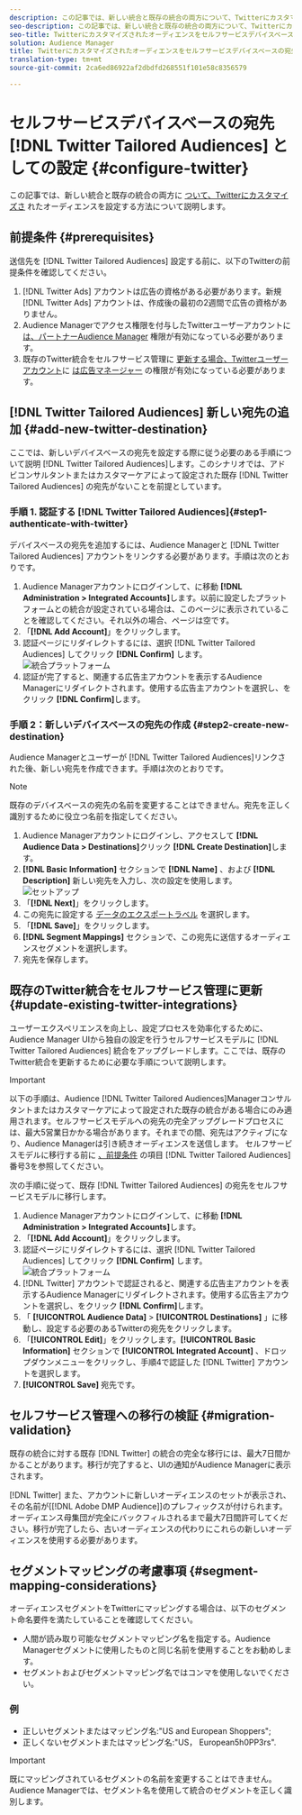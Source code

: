 ```yaml
---
description: この記事では、新しい統合と既存の統合の両方について、Twitterにカスタマイズされたオーディエンスを設定する方法について説明します。
seo-description: この記事では、新しい統合と既存の統合の両方について、Twitterにカスタマイズされたオーディエンスを設定する方法について説明します。
seo-title: Twitterにカスタマイズされたオーディエンスをセルフサービスデバイスベースの宛先として設定する
solution: Audience Manager
title: Twitterにカスタマイズされたオーディエンスをセルフサービスデバイスベースの宛先として設定する
translation-type: tm+mt
source-git-commit: 2ca6ed86922af2dbdfd268551f101e58c8356579

---
```



# セルフサービスデバイスベースの宛先 [!DNL Twitter Tailored Audiences] としての設定 {#configure-twitter}

この記事では、新しい統合と既存の統合の両方に [ついて、Twitterにカスタマイズさ](https://business.twitter.com/en/targeting/tailored-audiences.html) れたオーディエンスを設定する方法について説明します。

## 前提条件 {#prerequisites}

送信先を [!DNL Twitter Tailored Audiences] 設定する前に、以下のTwitterの前提条件を確認してください。

1. [!DNL Twitter Ads] アカウントは広告の資格がある必要があります。新規 [!DNL Twitter Ads] アカウントは、作成後の最初の2週間で広告の資格がありません。
2. Audience Managerでアクセス権限を付与したTwitterユーザーアカウントに [は、パートナーAudience Manager](https://business.twitter.com/en/help/troubleshooting/multi-user-login-faq.html#accesslevels) 権限が有効になっている必要があります。
3. 既存のTwitter統合をセルフサービス管理に [更新する場合、Twitterユーザーアカウント](#update-existing-twitter-integrations)に [は広告マネージャー](https://business.twitter.com/en/help/troubleshooting/multi-user-login-faq.html#accesslevels) の権限が有効になっている必要があります。

## [!DNL Twitter Tailored Audiences] 新しい宛先の追加 {#add-new-twitter-destination}

ここでは、新しいデバイスベースの宛先を設定する際に従う必要のある手順について説明 [!DNL Twitter Tailored Audiences]します。このシナリオでは、アドビコンサルタントまたはカスタマーケアによって設定された既存 [!DNL Twitter Tailored Audiences] の宛先がないことを前提としています。

### 手順 1. 認証する [!DNL Twitter Tailored Audiences]{#step1-authenticate-with-twitter}

デバイスベースの宛先を追加するには、Audience Managerと [!DNL Twitter Tailored Audiences] アカウントをリンクする必要があります。手順は次のとおりです。

1. Audience Managerアカウントにログインして、に移動 **[!DNL Administration > Integrated Accounts]**&#x200B;します。以前に設定したプラットフォームとの統合が設定されている場合は、このページに表示されていることを確認してください。それ以外の場合、ページは空です。
2. 「**[!DNL Add Account]**」をクリックします。
3. 認証ページにリダイレクトするには、選択 [!DNL Twitter Tailored Audiences] してクリック **[!DNL Confirm]** します。![統合プラットフォーム](assets/dbd-integrated-platforms.png)
4. 認証が完了すると、関連する広告主アカウントを表示するAudience Managerにリダイレクトされます。使用する広告主アカウントを選択し、をクリック **[!DNL Confirm]**&#x200B;します。

### 手順 2：新しいデバイスベースの宛先の作成 {#step2-create-new-destination}

Audience Managerとユーザーが [!DNL Twitter Tailored Audiences]リンクされた後、新しい宛先を作成できます。手順は次のとおりです。

>[!NOTE]
>
>既存のデバイスベースの宛先の名前を変更することはできません。宛先を正しく識別するために役立つ名前を指定してください。

1. Audience Managerアカウントにログインし、アクセスして **[!DNL Audience Data > Destinations]**&#x200B;クリック **[!DNL Create Destination]**&#x200B;します。
2. **[!DNL Basic Information]** セクションで **[!DNL Name]** 、および **[!DNL Description]** 新しい宛先を入力し、次の設定を使用します。 ![セットアップ](assets/dbd-new-basic.png)
3. 「**[!DNL Next]**」をクリックします。
4. この宛先に設定する [データのエクスポートラベル](/help/using/features/data-export-controls.md#controls-labels) を選択します。
5. 「**[!DNL Save]**」をクリックします。
6. **[!DNL Segment Mappings]** セクションで、この宛先に送信するオーディエンスセグメントを選択します。
7. 宛先を保存します。

## 既存のTwitter統合をセルフサービス管理に更新 {#update-existing-twitter-integrations}

ユーザーエクスペリエンスを向上し、設定プロセスを効率化するために、Audience Manager UIから独自の設定を行うセルフサービスモデルに [!DNL Twitter Tailored Audiences] 統合をアップグレードします。ここでは、既存のTwitter統合を更新するために必要な手順について説明します。

>[!IMPORTANT]
>
>以下の手順は、Audience [!DNL Twitter Tailored Audiences]Managerコンサルタントまたはカスタマーケアによって設定された既存の統合がある場合にのみ適用されます。セルフサービスモデルへの宛先の完全アップグレードプロセスには、最大5営業日かかる場合があります。それまでの間、宛先はアクティブになり、Audience Managerは引き続きオーディエンスを送信します。
> セルフサービスモデルに移行する前に [、前提条件](#prerequisites) の項目 [!DNL Twitter Tailored Audiences] 番号3を参照してください。

次の手順に従って、既存 [!DNL Twitter Tailored Audiences] の宛先をセルフサービスモデルに移行します。

1. Audience Managerアカウントにログインして、に移動 **[!DNL Administration > Integrated Accounts]**&#x200B;します。
1. 「**[!DNL Add Account]**」をクリックします。
1. 認証ページにリダイレクトするには、選択 [!DNL Twitter Tailored Audiences] してクリック **[!DNL Confirm]** します。![統合プラットフォーム](assets/dbd-integrated-platforms.png)
1. [!DNL Twitter] アカウントで認証されると、関連する広告主アカウントを表示するAudience Managerにリダイレクトされます。使用する広告主アカウントを選択し、をクリック **[!DNL Confirm]**&#x200B;します。
1. 「 **[!UICONTROL Audience Data]** &gt; **[!UICONTROL Destinations]** 」に移動し、設定する必要のあるTwitterの宛先をクリックします。
1. 「**[!UICONTROL Edit]**」をクリックします。**[!UICONTROL Basic Information]** セクションで **[!UICONTROL Integrated Account]** 、ドロップダウンメニューをクリックし、手順4で認証した [!DNL Twitter] アカウントを選択します。
1. **[!UICONTROL Save]** 宛先です。

## セルフサービス管理への移行の検証 {#migration-validation}

既存の統合に対する既存 [!DNL Twitter] の統合の完全な移行には、最大7日間かかることがあります。移行が完了すると、UIの通知がAudience Managerに表示されます。

[!DNL Twitter] また、アカウントに新しいオーディエンスのセットが表示され、その名前が[[!DNL Adobe DMP Audience]]のプレフィックスが付けられます。オーディエンス母集団が完全にバックフィルされるまで最大7日間許可してください。移行が完了したら、古いオーディエンスの代わりにこれらの新しいオーディエンスを使用する必要があります。

## セグメントマッピングの考慮事項 {#segment-mapping-considerations}

オーディエンスセグメントをTwitterにマッピングする場合は、以下のセグメント命名要件を満たしていることを確認してください。

* 人間が読み取り可能なセグメントマッピング名を指定する。Audience Managerセグメントに使用したものと同じ名前を使用することをお勧めします。
* セグメントおよびセグメントマッピング名ではコンマを使用しないでください。

### 例

* 正しいセグメントまたはマッピング名:"US and European Shoppers";
* 正しくないセグメントまたはマッピング名:"US， European5h0PP3rs".

>[!IMPORTANT]
>
>既にマッピングされているセグメントの名前を変更することはできません。Audience Managerでは、セグメント名を使用して統合のセグメントを正しく識別します。
